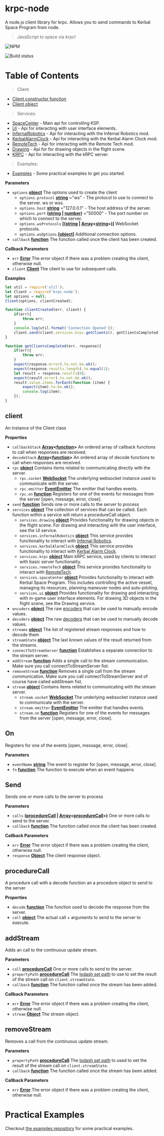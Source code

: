 # krpc-node

A node.js client library for krpc. Allows you to send commands to Kerbal Space Program from node.

> JavaScript to space via krpc!

![NPM](https://nodei.co/npm/krpc-node.png)

![Build status](https://travis-ci.org/eXigentCoder/krpc-node.svg?branch=master)

# Table of Contents

> Client

-   [Client constructor function](#clientconstructorfunction)
-   [Client object](#client)

> Services:

-   [SpaceCenter](https://github.com/eXigentCoder/krpc-node/blob/master/documentation/space-center.md) - Main api for controlling KSP.
-   [UI](https://github.com/eXigentCoder/krpc-node/blob/master/documentation/ui.md) - Api for interacting with user interface elements.
-   [InfernalRobotics](https://github.com/eXigentCoder/krpc-node/blob/master/documentation/infernal-robotics.md) - Api for interacting with the Infernal Robotics mod.
-   [KerbalAlarmClock](https://github.com/eXigentCoder/krpc-node/blob/master/documentation/kerbal-alarm-clock.md) - Api for interacting with the Kerbal Alarm Clock mod.
-   [RemoteTech](https://github.com/eXigentCoder/krpc-node/blob/master/documentation/remote-tech.md) - Api for interacting with the Remote Tech mod.
-   [Drawing](https://github.com/eXigentCoder/krpc-node/blob/master/documentation/drawing.md) - Api for for drawing objects in the flight scene.
-   [KRPC](https://github.com/eXigentCoder/krpc-node/blob/master/documentation/krpc.md) - Api for interacting with the kRPC server.

> Examples:

-   [Examples](https://github.com/eXigentCoder/krpc-node-examples) - Some practical examples to get you started.



**Parameters**

-   `options` **[object](https://developer.mozilla.org/en-US/docs/Web/JavaScript/Reference/Global_Objects/Object)** The options used to create the client
    -   `options.protocol` **[string](https://developer.mozilla.org/en-US/docs/Web/JavaScript/Reference/Global_Objects/String)** ="ws" - The protocol to use to connect to the server. ws or wss.
    -   `options.host` **[string](https://developer.mozilla.org/en-US/docs/Web/JavaScript/Reference/Global_Objects/String)** ="127.0.0.1" - The host address of the server.
    -   `options.port` **([string](https://developer.mozilla.org/en-US/docs/Web/JavaScript/Reference/Global_Objects/String) \| [number](https://developer.mozilla.org/en-US/docs/Web/JavaScript/Reference/Global_Objects/Number))** ="50000" - The port number on which to connect to the server.
    -   `options.wsProtocols` **\[([string](https://developer.mozilla.org/en-US/docs/Web/JavaScript/Reference/Global_Objects/String) \| [Array](https://developer.mozilla.org/en-US/docs/Web/JavaScript/Reference/Global_Objects/Array)&lt;[string](https://developer.mozilla.org/en-US/docs/Web/JavaScript/Reference/Global_Objects/String)>)]** WebSocket protocols.
    -   `options.wsOptions` **\[[object](https://developer.mozilla.org/en-US/docs/Web/JavaScript/Reference/Global_Objects/Object)]** Additional connection options.
-   `callback` **[function](https://developer.mozilla.org/en-US/docs/Web/JavaScript/Reference/Global_Objects/Function)** The function called once the client has been created.

**Callback Parameters**

-	`err` **[Error](https://developer.mozilla.org/en-US/docs/Web/JavaScript/Reference/Global_Objects/Error)** The error object if there was a problem creating the client, otherwise null.
-	`client` **[Client](#client)** The client to use for subsequent calls.

**Examples**

```javascript
let util = require('util');
let Client = require('krpc-node');
let options = null;
Client(options, clientCreated);

function clientCreated(err, client) {
    if(err){
        throw err;
    }
    console.log(util.format('Connection Opened'));
    client.send(client.services.krpc.getClients(), getClientsCompleted);
}

function getClientsCompleted(err, response){
    if(err){
        throw err;
    }
    expect(response.error).to.not.be.ok();
    expect(response.results.length).to.equal(1);
    let result = response.results[0];
    expect(result.error).to.not.be.ok();
    result.value.items.forEach(function (item) {
        expect(item).to.be.ok();
		console.log(item);
    });
}
```

## client

An instance of the Client class

**Properties**

- `callbackStack` **[Array](https://developer.mozilla.org/en-US/docs/Web/JavaScript/Reference/Global_Objects/Array)&lt;[function](https://developer.mozilla.org/en-US/docs/Web/JavaScript/Reference/Statements/function)&gt;** An ordered array of callback functions to call when responses are received.
- `decodeStack` **[Array](https://developer.mozilla.org/en-US/docs/Web/JavaScript/Reference/Global_Objects/Array)&lt;[function](https://developer.mozilla.org/en-US/docs/Web/JavaScript/Reference/Statements/function)&gt;** An ordered array of decode functions to call when responses are received.
- `rpc` **[object](https://developer.mozilla.org/en-US/docs/Web/JavaScript/Reference/Global_Objects/Object)** Contains items related to communicating directly with the server.
    - `rpc.socket` **[WebSocket](https://developer.mozilla.org/en-US/docs/WebSockets)** The underlying websocket instance used to communicate with the server.
    - `rpc.emitter` **[EventEmitter](https://nodejs.org/api/events.html#events_class_eventemitter)** The emitter that handles events.
    - `rpc.on` **[function](https://developer.mozilla.org/en-US/docs/Web/JavaScript/Reference/Statements/function)** Registers for one of the events for messages from the server [open, message, error, close].
- `send` **[function](https://developer.mozilla.org/en-US/docs/Web/JavaScript/Reference/Statements/function)** Sends one or more calls to the server to process
- `services` **[object](https://developer.mozilla.org/en-US/docs/Web/JavaScript/Reference/Global_Objects/Object)** The collection of services that can be called. Each function within a service will return a procedureCall object.
    - `services.drawing` **[object](https://developer.mozilla.org/en-US/docs/Web/JavaScript/Reference/Global_Objects/Object)** Provides functionality for drawing objects in the flight scene. For drawing and interacting with the user interface, see the UI service.
    - `services.infernalRobotics` **[object](https://developer.mozilla.org/en-US/docs/Web/JavaScript/Reference/Global_Objects/Object)** This service provides functionality to interact with <a href="http://forum.kerbalspaceprogram.com/index.php?/topic/104535-105-magic-smoke-industries-infernal-robotics-0214/">Infernal Robotics</a>.
    - `services.kerbalAlarmClock` **[object](https://developer.mozilla.org/en-US/docs/Web/JavaScript/Reference/Global_Objects/Object)** This service provides functionality to interact with <a href="http://forum.kerbalspaceprogram.com/index.php?/topic/22809-10x-kerbal-alarm-clock-v3500-dec-3/">Kerbal Alarm Clock</a>.
    - `services.krpc` **[object](https://developer.mozilla.org/en-US/docs/Web/JavaScript/Reference/Global_Objects/Object)** Main kRPC service, used by clients to interact with basic server functionality.
    - `services.remoteTech` **[object](https://developer.mozilla.org/en-US/docs/Web/JavaScript/Reference/Global_Objects/Object)** This service provides functionality to interact with <a href="http://forum.kerbalspaceprogram.com/index.php?/topic/75245-11-remotetech-v1610-2016-04-12/">RemoteTech</a>.
    - `services.spaceCenter` **[object](https://developer.mozilla.org/en-US/docs/Web/JavaScript/Reference/Global_Objects/Object)** Provides functionality to interact with Kerbal Space Program. This includes controlling the active vessel, managing its resources, planning maneuver nodes and auto-piloting.
    - `services.ui` **[object](https://developer.mozilla.org/en-US/docs/Web/JavaScript/Reference/Global_Objects/Object)** Provides functionality for drawing and interacting with in-game user interface elements. For drawing 3D objects in the flight scene, see the Drawing service.
- `encoders` **[object](https://developer.mozilla.org/en-US/docs/Web/JavaScript/Reference/Global_Objects/Object)** The raw [encoders](#encoders) that can be used to manually encode values.
- `decoders` **[object](https://developer.mozilla.org/en-US/docs/Web/JavaScript/Reference/Global_Objects/Object)** The raw [decoders](#decoders) that can be used to manually decode values.
- `streams` **[object](https://developer.mozilla.org/en-US/docs/Web/JavaScript/Reference/Global_Objects/Object)** The list of registered stream responses and how to decode them
- `streamState` **[object](https://developer.mozilla.org/en-US/docs/Web/JavaScript/Reference/Global_Objects/Object)** The last known values of the result returned from the streams.
- `connectToStreamServer` **[function](https://developer.mozilla.org/en-US/docs/Web/JavaScript/Reference/Statements/function)** Establishes a separate connection to the stream server.
- `addStream` **[function](https://developer.mozilla.org/en-US/docs/Web/JavaScript/Reference/Statements/function)** Adds a single call to the stream communication. Make sure you call connectToStreamServer fist.
- `removeStream` **[function](https://developer.mozilla.org/en-US/docs/Web/JavaScript/Reference/Statements/function)** Removes a single call from the stream communication. Make sure you call connectToStreamServer and of course have called addStream fist.
- `stream` **[object](https://developer.mozilla.org/en-US/docs/Web/JavaScript/Reference/Global_Objects/Object)** Contains items related to communicating with the stream server.
    - `stream.socket` **[WebSocket](https://developer.mozilla.org/en-US/docs/WebSockets)** The underlying websocket instance used to communicate with the server.
    - `stream.emitter` **[EventEmitter](https://nodejs.org/api/events.html#events_class_eventemitter)** The emitter that handles events.
    - `stream.on` **[function](https://developer.mozilla.org/en-US/docs/Web/JavaScript/Reference/Statements/function)** Registers for one of the events for messages from the server [open, message, error, close].

## On

Registers for one of the events [open, message, error, close].

**Parameters**

-   `eventName` **[string](https://developer.mozilla.org/en-US/docs/Web/JavaScript/Reference/Global_Objects/String)** The event to register for [open, message, error, close].
-   `fn` **[function](https://developer.mozilla.org/en-US/docs/Web/JavaScript/Reference/Statements/function)** The function to execute when an event happens

## Send

Sends one or more calls to the server to process

**Parameters**

-   `calls` **([procedureCall](#procedurecall) | [Array](https://developer.mozilla.org/en-US/docs/Web/JavaScript/Reference/Global_Objects/Array)&lt;[procedureCall](#procedurecall)>)** One or more calls to send to the server.
-   `callback` **[function](https://developer.mozilla.org/en-US/docs/Web/JavaScript/Reference/Global_Objects/Function)** The function called once the client has been created.

**Callback Parameters**

-	`err` **[Error](https://developer.mozilla.org/en-US/docs/Web/JavaScript/Reference/Global_Objects/Error)** The error object if there was a problem creating the client, otherwise null.
-	`response` **[Object](https://developer.mozilla.org/en-US/docs/Web/JavaScript/Reference/Global_Objects/Object)** The client response object.

## procedureCall

A procedure call with a decode function an a procedure object to send to the server

**Properties**

-   `decode` **[function](https://developer.mozilla.org/en-US/docs/Web/JavaScript/Reference/Statements/function)** The function used to decode the response from the server.
-   `call` **[object](https://developer.mozilla.org/en-US/docs/Web/JavaScript/Reference/Global_Objects/Object)** The actual call + arguments to send to the server to execute.

## addStream

Adds an call to the continuous update stream.

**Parameters**

-   `call` **[procedureCall](#procedurecall)** One or more calls to send to the server.
-   `propertyPath` **[procedureCall](#procedurecall)** The [lodash set path](https://lodash.com/docs/4.17.4#set) to use to set the result of the stream call on `client.streamState`.
-   `callback` **[function](https://developer.mozilla.org/en-US/docs/Web/JavaScript/Reference/Global_Objects/Function)** The function called once the stream has been added.

**Callback Parameters**

-	`err` **[Error](https://developer.mozilla.org/en-US/docs/Web/JavaScript/Reference/Global_Objects/Error)** The error object if there was a problem creating the client, otherwise null.
-	`stream` **[Object](https://developer.mozilla.org/en-US/docs/Web/JavaScript/Reference/Global_Objects/Object)** The stream object.

## removeStream

Removes a call from the continuous update stream.

**Parameters**

-   `propertyPath` **[procedureCall](#procedurecall)** The [lodash set path](https://lodash.com/docs/4.17.4#set) to used to set the result of the stream call on `client.streamState`.
-   `callback` **[function](https://developer.mozilla.org/en-US/docs/Web/JavaScript/Reference/Global_Objects/Function)** The function called once the stream has been added.

**Callback Parameters**

-	`err` **[Error](https://developer.mozilla.org/en-US/docs/Web/JavaScript/Reference/Global_Objects/Error)** The error object if there was a problem creating the client, otherwise null.

# Practical Examples

Checkout [the examples repository](https://github.com/eXigentCoder/krpc-node-examples) for some practical examples.
